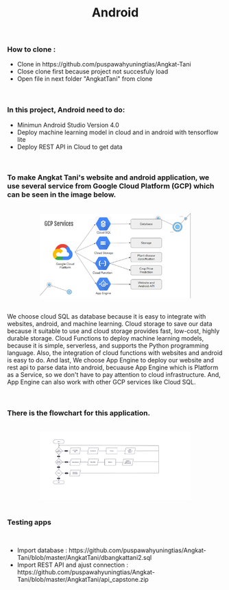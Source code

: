 
<h1 align="center"> Android </h1>

<br>
<h3>How to clone :</h3>
<ul>
  <li>Clone in https://github.com/puspawahyuningtias/Angkat-Tani</li>
  <li>Close clone first because project not succesfuly load</li>
  <li>Open file in next folder "AngkatTani" from clone</li>
</ul>
<br>
<h3>In this project, Android need to do:</h3>
<ul>
  <li>Minimun Android Studio Version 4.0</li>
  <li>Deploy machine learning model in cloud and in android with tensorflow lite</li>
  <li>Deploy REST API in Cloud to get data</li>
</ul>
<br>

<h3>To make Angkat Tani's website and android application, we use several service from Google Cloud Platform (GCP) which can be seen in the image below.</h3>
<br>
<div align="center">
  <img src="https://github.com/puspawahyuningtias/Angkat-Tani/blob/master/Cloud%20Computing/Planning/service.png" alt="GCP Service" width="70%" height="50%">
</div>
<br>
<p>
  
  We choose cloud SQL as database because it is easy to integrate with websites, android, and machine learning.
  Cloud storage to save our data because it suitable to use and cloud storage provides fast, low-cost, highly durable storage.
  Cloud Functions to deploy machine learning models, because it is simple, serverless, and supports the Python programming language.
  Also, the integration of cloud functions with websites and android is easy to do.
  And last, We choose App Engine to deploy our website and rest api to parse data into android, becuause App Engine which is Platform as a Service,
  so we don't have to pay attention to cloud infrastructure. And, App Engine can also work with other GCP services like Cloud SQL.
</p>
<br>

<h3>There is the flowchart for this application.</h3>
<br>
<div align="center">
  <img src="https://github.com/puspawahyuningtias/Angkat-Tani/blob/master/AngkatTani/flow.png" alt="GCP Service" width="70%" height="50%">
</div>
<br>
<h3>Testing apps</h3>
<br>
  <ul>
  <li>Import database : https://github.com/puspawahyuningtias/Angkat-Tani/blob/master/AngkatTani/dbangkattani2.sql </li>
  <li>Import REST API and ajust connection : https://github.com/puspawahyuningtias/Angkat-Tani/blob/master/AngkatTani/api_capstone.zip </li>
  </ul>
<br>



  
  
